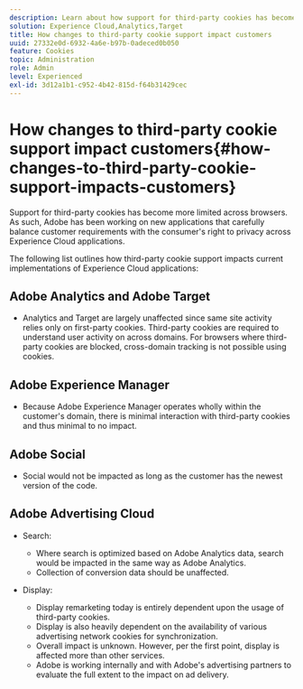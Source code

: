 ```yaml
---
description: Learn about how support for third-party cookies has become increasingly limited across browsers.
solution: Experience Cloud,Analytics,Target
title: How changes to third-party cookie support impact customers 
uuid: 27332e0d-6932-4a6e-b97b-0adeced0b050
feature: Cookies
topic: Administration
role: Admin
level: Experienced
exl-id: 3d12a1b1-c952-4b42-815d-f64b31429cec
---
```

# How changes to third-party cookie support impact customers{#how-changes-to-third-party-cookie-support-impacts-customers}

Support for third-party cookies has become more limited across browsers. As such, Adobe has been working on new applications that carefully balance customer requirements with the consumer's right to privacy across Experience Cloud applications.

The following list outlines how third-party cookie support impacts current implementations of Experience Cloud applications:

## Adobe Analytics and Adobe Target

* Analytics and Target are largely unaffected since same site activity relies only on first-party cookies. Third-party cookies are required to understand user activity on across domains. For browsers where third-party cookies are blocked, cross-domain tracking is not possible using cookies.

## Adobe Experience Manager

* Because Adobe Experience Manager operates wholly within the customer's domain, there is minimal interaction with third-party cookies and thus minimal to no impact.

## Adobe Social

* Social would not be impacted as long as the customer has the newest ver­sion of the code.

## Adobe Advertising Cloud

* Search:

  * Where search is optimized based on Adobe Analytics data, search would be impacted in the same way as Adobe Analytics.
  * Collection of conversion data should be unaffected.

* Display:

  * Display remarketing today is entirely dependent upon the usage of third-party cookies.
  * Display is also heavily dependent on the availability of various advertising network cookies for synchronization.
  * Overall impact is unknown. However, per the first point, display is affected more than other services.
  * Adobe is working internally and with Adobe's advertising partners to evaluate the full extent to the impact on ad delivery.
